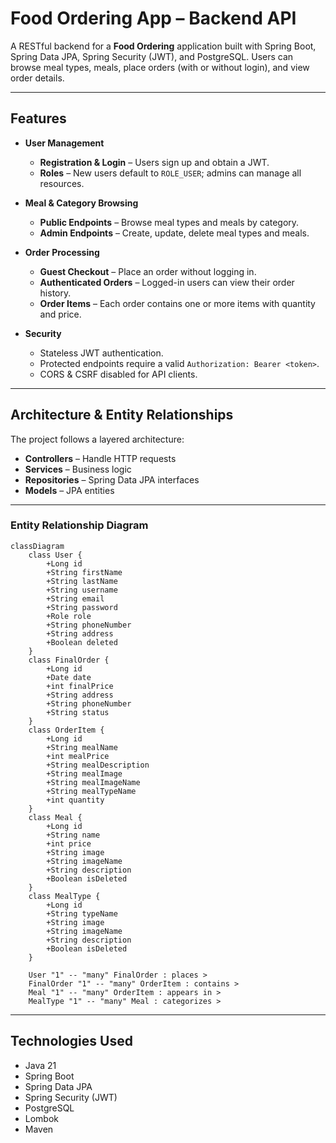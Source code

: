 # Food Ordering App – Backend API

A RESTful backend for a **Food Ordering** application built with Spring Boot, Spring Data JPA, Spring Security (JWT), and PostgreSQL. Users can browse meal types, meals, place orders (with or without login), and view order details.

----

## Features

- **User Management**  
  - **Registration & Login** – Users sign up and obtain a JWT.  
  - **Roles** – New users default to `ROLE_USER`; admins can manage all resources.

- **Meal & Category Browsing**  
  - **Public Endpoints** – Browse meal types and meals by category.  
  - **Admin Endpoints** – Create, update, delete meal types and meals.

- **Order Processing**  
  - **Guest Checkout** – Place an order without logging in.  
  - **Authenticated Orders** – Logged-in users can view their order history.  
  - **Order Items** – Each order contains one or more items with quantity and price.

- **Security**  
  - Stateless JWT authentication.  
  - Protected endpoints require a valid `Authorization: Bearer <token>`.  
  - CORS & CSRF disabled for API clients.

----

## Architecture & Entity Relationships

The project follows a layered architecture:

- **Controllers** – Handle HTTP requests  
- **Services** – Business logic  
- **Repositories** – Spring Data JPA interfaces  
- **Models** – JPA entities  
----
### Entity Relationship Diagram
```mermaid
classDiagram
    class User {
        +Long id
        +String firstName
        +String lastName
        +String username
        +String email
        +String password
        +Role role
        +String phoneNumber
        +String address
        +Boolean deleted
    }
    class FinalOrder {
        +Long id
        +Date date
        +int finalPrice
        +String address
        +String phoneNumber
        +String status
    }
    class OrderItem {
        +Long id
        +String mealName
        +int mealPrice
        +String mealDescription
        +String mealImage
        +String mealImageName
        +String mealTypeName
        +int quantity
    }
    class Meal {
        +Long id
        +String name
        +int price
        +String image
        +String imageName
        +String description
        +Boolean isDeleted
    }
    class MealType {
        +Long id
        +String typeName
        +String image
        +String imageName
        +String description
        +Boolean isDeleted
    }

    User "1" -- "many" FinalOrder : places >
    FinalOrder "1" -- "many" OrderItem : contains >
    Meal "1" -- "many" OrderItem : appears in >
    MealType "1" -- "many" Meal : categorizes >

```
----
## Technologies Used
  - Java 21
  - Spring Boot 
  - Spring Data JPA
  - Spring Security (JWT)
  - PostgreSQL
  - Lombok
  - Maven
